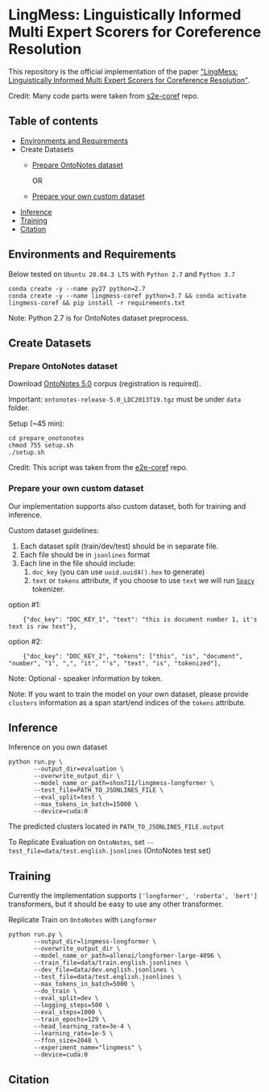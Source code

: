 # LingMess: Linguistically Informed Multi Expert Scorers for Coreference Resolution
This repository is the official implementation of the paper ["LingMess: Linguistically Informed Multi Expert Scorers for Coreference Resolution"](https://arxiv.org/abs/2205.12644).

Credit: Many code parts were taken from [s2e-coref](https://github.com/yuvalkirstain/s2e-coref#requirements) repo.

## Table of contents

- [Environments and Requirements](#environments-and-requirements)
- Create Datasets
   * [Prepare OntoNotes dataset](#prepare-ontonotes-dataset)
   
     OR
  
   * [Prepare your own custom dataset](#prepare-your-own-custom-dataset)
- [Inference](#inference)
- [Training](#training)
- [Citation](#citation)

## Environments and Requirements

Below tested on `Ubuntu 20.04.3 LTS` with `Python 2.7` and `Python 3.7`
```
conda create -y --name py27 python=2.7
conda create -y --name lingmess-coref python=3.7 && conda activate lingmess-coref && pip install -r requirements.txt
```
Note: Python 2.7 is for OntoNotes dataset preprocess. 

## Create Datasets

### Prepare OntoNotes dataset

Download [OntoNotes 5.0](https://catalog.ldc.upenn.edu/LDC2013T19) corpus (registration is required).

Important: `ontonotes-release-5.0_LDC2013T19.tgz` must be under `data` folder.

Setup (~45 min):
```
cd prepare_onotonotes
chmod 755 setup.sh
./setup.sh
``` 
Credit: This script was taken from the [e2e-coref](https://github.com/kentonl/e2e-coref/) repo.

### Prepare your own custom dataset

Our implementation supports also custom dataset, both for training and inference.

Custom dataset guidelines:
1. Each dataset split (train/dev/test) should be in separate file.
2. Each file should be in `jsonlines` format
3. Each line in the file should include:
   1. `doc_key` (you can use `uuid.uuid4().hex` to generate)
   2. `text` or `tokens` attribute, if you choose to use `text` we will run [`Spacy`](https://spacy.io/) tokenizer.

option #1:
```
    {"doc_key": "DOC_KEY_1", "text": "this is document number 1, it's text is raw text"},
```   
option #2:
```
    {"doc_key": "DOC_KEY_2", "tokens": ["this", "is", "document", "number", "1", ",", "it", "'s", "text", "is", "tokenized"],
```

Note: Optional - speaker information by token.

Note: If you want to train the model on your own dataset, please provide `clusters` information as a span start/end indices of the `tokens` attribute.

## Inference

Inference on you own dataset
```
python run.py \
       --output_dir=evaluation \
       --overwrite_output_dir \
       --model_name_or_path=shon711/lingmess-longformer \
       --test_file=PATH_TO_JSONLINES_FILE \
       --eval_split=test \
       --max_tokens_in_batch=15000 \
       --device=cuda:0
```
The predicted clusters located in `PATH_TO_JSONLINES_FILE.output`

To Replicate Evaluation on `OntoNotes`, set `--test_file=data/test.english.jsonlines` (OntoNotes test set)

## Training
Currently the implementation supports `['longformer', 'roberta', 'bert']` transformers, but it should be easy to use any other transformer.

Replicate Train on `OntoNotes` with `Longformer`
```
python run.py \
       --output_dir=lingmess-longformer \
       --overwrite_output_dir \
       --model_name_or_path=allenai/longformer-large-4096 \
       --train_file=data/train.english.jsonlines \
       --dev_file=data/dev.english.jsonlines \
       --test_file=data/test.english.jsonlines \
       --max_tokens_in_batch=5000 \
       --do_train \
       --eval_split=dev \
       --logging_steps=500 \
       --eval_steps=1000 \
       --train_epochs=129 \
       --head_learning_rate=3e-4 \
       --learning_rate=1e-5 \
       --ffnn_size=2048 \
       --experiment_name="lingmess" \
       --device=cuda:0
```

## Citation